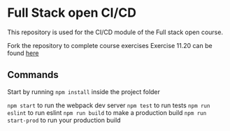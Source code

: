 # Full Stack open CI/CD

This repository is used for the CI/CD module of the Full stack open course.

Fork the repository to complete course exercises
Exercise 11.20 can be found [here](https://github.com/BorisBanchev/FullStack-open-phonebook-CI-CD)
## Commands

Start by running `npm install` inside the project folder

`npm start` to run the webpack dev server
`npm test` to run tests
`npm run eslint` to run eslint
`npm run build` to make a production build
`npm run start-prod` to run your production build
